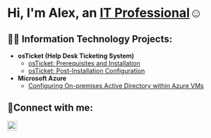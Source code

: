 <h1>Hi, I'm Alex, an <a href="https://linkedin.com/in/alex-clark94">IT Professional</a>☺</h1>

<h2>👨‍💻 Information Technology Projects:</h2>

- <b>osTicket (Help Desk Ticketing System)</b>
  - [osTicket: Prerequisites and Installation](https://github.com/KidAlby/osticket-prereqs)
  - [osTicket: Post-Installation Configuration](https://github.com/KidAlby/post-install-config)
- <b>Microsoft Azure</b>
  - [Configuring On-premises Active Directory within Azure VMs](https://github.com/KidAlby/configure-ad)


<h2>🤳Connect with me:</h2>


[<img align="left" alt="Alex | LinkedIn" width="22px" src="https://cdn.jsdelivr.net/npm/simple-icons@v3/icons/linkedin.svg" />][linkedin]



[linkedin]: https://linkedin.com/in/alex-clark94
